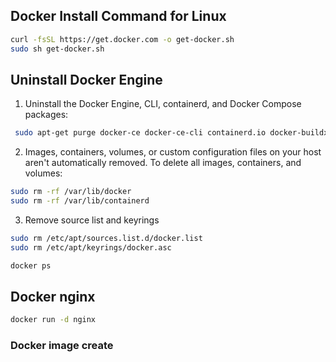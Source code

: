 ## Docker Install Command for Linux
```bash
curl -fsSL https://get.docker.com -o get-docker.sh
sudo sh get-docker.sh
```

## Uninstall Docker Engine
1. Uninstall the Docker Engine, CLI, containerd, and Docker Compose packages:
```bash
 sudo apt-get purge docker-ce docker-ce-cli containerd.io docker-buildx-plugin docker-compose-plugin docker-ce-rootless-extras
```

2. Images, containers, volumes, or custom configuration files on your host aren't automatically removed. To delete all images, containers, and volumes:
```bash
sudo rm -rf /var/lib/docker
sudo rm -rf /var/lib/containerd
```

3. Remove source list and keyrings
```bash
sudo rm /etc/apt/sources.list.d/docker.list
sudo rm /etc/apt/keyrings/docker.asc
```

```bash
docker ps
```

## Docker nginx
```bash
docker run -d nginx
```

### Docker image create